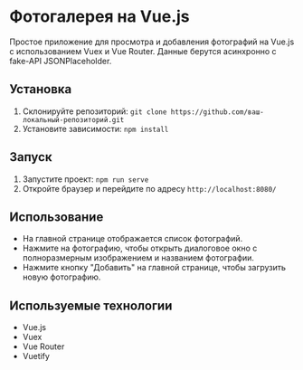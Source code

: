 # Фотогалерея на Vue.js

Простое приложение для просмотра и добавления фотографий на Vue.js с использованием Vuex и Vue Router. Данные берутся асинхронно с fake-API JSONPlaceholder.
## Установка

1. Склонируйте репозиторий: `git clone https://github.com/ваш-локальный-репозиторий.git`
2. Установите зависимости: `npm install`

## Запуск

1. Запустите проект: `npm run serve`
2. Откройте браузер и перейдите по адресу `http://localhost:8080/`

## Использование

- На главной странице отображается список фотографий.
- Нажмите на фотографию, чтобы открыть диалоговое окно с полноразмерным изображением и названием фотографии.
- Нажмите кнопку "Добавить" на главной странице, чтобы загрузить новую фотографию.

## Используемые технологии

- Vue.js
- Vuex
- Vue Router
- Vuetify
